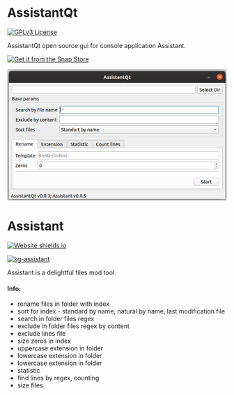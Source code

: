AssistantQt
===================

[![GPLv3 License](https://img.shields.io/badge/License-GPL%20v3-yellow.svg)](https://opensource.org/licenses/)

AssistantQt open source gui for console application Assistant.

[![Get it from the Snap Store](https://snapcraft.io/static/images/badges/en/snap-store-black.svg)](https://snapcraft.io/kg-assistantQt)

![picture](assistantQt/data/screenshot-39.png)

Assistant
===================

[![Website shields.io](https://img.shields.io/website?up_message=Assistant&url=https%3A%2F%2Fgithub.com%2Fkeygenqt%2Fassistant)](https://github.com/keygenqt/assistant)

[![kg-assistant](https://snapcraft.io//kg-assistant/badge.svg)](https://snapcraft.io/kg-assistant)

Assistant is a delightful files mod tool.

#### Info:

* rename files in folder with index
* sort for index - standard by name, natural by name, last modification file
* search in folder files regex
* exclude in folder files regex by content
* exclude lines file
* size zeros in index
* uppercase extension in folder
* lowercase extension in folder
* lowercase extension in folder
* statistic
* find lines by regex, counting
* size files